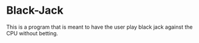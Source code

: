 # Black-Jack
This is a program that is meant to have the user play black jack against the CPU without betting.
